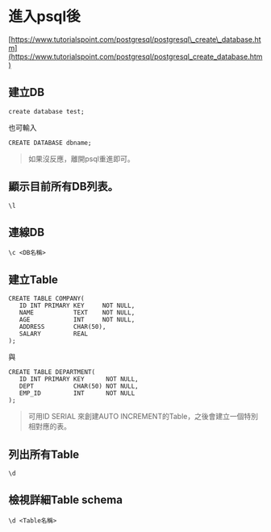 # 進入psql後

[https://www.tutorialspoint.com/postgresql/postgresql\_create\_database.htm](https://www.tutorialspoint.com/postgresql/postgresql_create_database.htm)

## 建立DB

```
create database test;
```

也可輸入

```
CREATE DATABASE dbname;
```

> 如果沒反應，離開psql重進即可。

## 顯示目前所有DB列表。

```
\l
```

## 連線DB

```
\c <DB名稱>
```

## 建立Table

```
CREATE TABLE COMPANY(
   ID INT PRIMARY KEY     NOT NULL,
   NAME           TEXT    NOT NULL,
   AGE            INT     NOT NULL,
   ADDRESS        CHAR(50),
   SALARY         REAL
);
```

與

```
CREATE TABLE DEPARTMENT(
   ID INT PRIMARY KEY      NOT NULL,
   DEPT           CHAR(50) NOT NULL,
   EMP_ID         INT      NOT NULL
);
```

> 可用ID SERIAL 來創建AUTO INCREMENT的Table，之後會建立一個特別相對應的表。

## 列出所有Table

```
\d
```

## 檢視詳細Table schema

```
\d <Table名稱>
```



